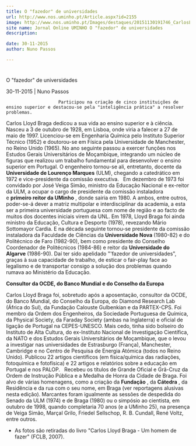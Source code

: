 ```yaml
---
title: O "fazedor" de universidades
url: http://www.nos.uminho.pt/Article.aspx?id=2155
image: http://www.nos.uminho.pt/Images/destaques/20151130191746_CarlosLloydBraga.jpg
site name: Jornal Online UMINHO O "fazedor" de universidades
description: 

date: 30-11-2015
author: Nuno Passos

---
```


# 

O "fazedor" de universidades

30-11-2015 | Nuno Passos

                        Participou na criação de cinco instituições de ensino superior e destacou-se pela "inteligência prática" a resolver problemas.

Carlos Lloyd Braga dedicou a sua vida ao ensino superior e à ciência. Nasceu a 3 de outubro de 1928, em Lisboa, onde viria a falecer a 27 de maio de 1997. Licenciou-se em Engenharia Química pelo Instituto Superior Técnico (1952) e doutorou-se em Física pela Universidade de Manchester, no Reino Unido (1965). No ano seguinte passou a exercer funções nos Estudos Gerais Universitários de Moçambique, integrando um núcleo de figuras que realizou um trabalho fundamental para desenvolver o ensino superior em Portugal. O engenheiro tornou-se ali, entretanto, docente da **Universidade de Lourenço Marques**  (ULM), chegando a catedrático em 1972 e vice-presidente da comissão executiva.
 
Em dezembro de 1973 foi convidado por José Veiga Simão, ministro da Educação Nacional e ex-reitor da ULM, a ocupar o cargo de presidente da comissão instaladora e **primeiro reitor da UMinho** , donde sairia em 1980. A ambos, entre outros, poder-se-á dever a matriz multipolar e interdisciplinar da academia, a esta ser a primeira universidade portuguesa com nome de região e ao facto de muitos dos docentes iniciais virem da UNL. Em 1978, Lloyd Braga foi ainda ministro da Educação, Cultura e Desporto (1978), revezando Mário Sottomayor Cardia. E na década seguinte tornou-se presidente da comissão instaladora da Faculdade de Ciências da **Universidade Nova**  (1980-82) e do Politécnico de Faro (1982-90), bem como presidente do Conselho Coordenador de Politécnicos (1984-86) e reitor da **Universidade do Algarve**  (1986-90). Daí ter sido apelidado "'fazedor de universidades", graças à sua capacidade de trabalho, de esticar o fair-play face ao legalismo e de transportar consigo a solução dos problemas quando rumava ao Ministério da Educação.

**Consultor da OCDE, do Banco Mundial e do Conselho da Europa** 

Carlos Lloyd Braga foi, sobretudo após a aposentação, consultor da OCDE, do Banco Mundial, do Conselho da Europa, do Diamond Research Lab (África do Sul), da Fundação Calouste Gulbenkian e da PARTEX-CPS. Foi membro da Ordem dos Engenheiros, da Sociedade Portuguesa de Química, da Physical Society, da Faraday Society (ambas na Inglaterra) e oficial de ligação de Portugal na CEPES-UNESCO. Mais cedo, tinha sido bolseiro do Instituto de Alta Cultura, do ex-Instituto Nacional de Investigação Científica, da NATO e dos Estudos Gerais Universitários de Moçambique, que o levou a investigar nas universidades de Estrasburgo (França), Manchester, Cambridge e no Centro de Pesquisa de Energia Atómica (todos no Reino Unido). Publicou 22 artigos científicos (em física/química das radiações, fotoquímica e fotofísica) e 22 artigos e relatórios sobre a educação em Portugal e nos PALOP.
 
Recebeu os títulos de Grande Oficial e Grã-Cruz da Ordem de Instrução Pública e a Medalha de Honra da Cidade de Braga. Foi alvo de várias homenagens, como a criação da **Fundação** , da **Cátedra** , da Residência e da rua com o seu nome, em Braga (ver reportagens alusivas nesta edição). Marcantes foram igualmente as sessões de despedida do Senado da ULM (1974) e de Braga (1980) ou o simpósio ao cientista, em outubro de 1998, quando completaria 70 anos (e a UMinho 25), na presença de Veiga Simão, Marçal Grilo, Friedel Sellschop, R. B. Cundall, René Voltz, entre outros.

* As fotos são retiradas do livro "Carlos Lloyd Braga - Um homem de fazer" (FCLB, 2007).

